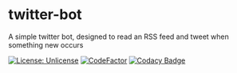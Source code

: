# twitter-bot
A simple twitter bot, designed to read an RSS feed and tweet when something new occurs

[![License: Unlicense](https://img.shields.io/badge/license-Unlicense-blue.svg)](http://unlicense.org/)
[![CodeFactor](https://www.codefactor.io/repository/github/c-wilkinson/twitter-bot/badge)](https://www.codefactor.io/repository/github/c-wilkinson/twitter-bot)
[![Codacy Badge](https://app.codacy.com/project/badge/Grade/a6a37a89241b4685a4945b92454fa271)](https://www.codacy.com/gh/c-wilkinson/twitter-bot/dashboard?utm_source=github.com&amp;utm_medium=referral&amp;utm_content=c-wilkinson/twitter-bot&amp;utm_campaign=Badge_Grade)